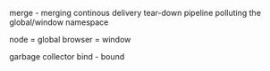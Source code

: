 merge - merging
continous delivery
tear-down
pipeline
polluting the global/window namespace

node = global
browser = window

garbage collector
bind - bound